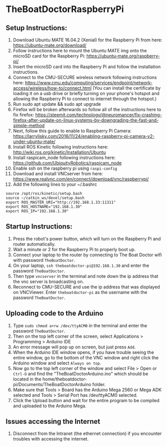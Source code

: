 # TheBoatDoctorRaspberryPi

## Setup Instructions:
1.  Download Ubuntu MATE 16.04.2 (Xenial) for the Raspberry Pi from here: https://ubuntu-mate.org/download/
2.  Follow instructions here to mount the Ubuntu MATE img onto the microSD card for the Raspberry Pi: https://ubuntu-mate.org/raspberry-pi/
3.  Insert the microSD card into the Raspberry Pi and follow the installation instructions.
4.  Connect to the CMU-SECURE wireless network following instructions here: https://www.cmu.edu/computing/services/endpoint/network-access/wireless/how-to/connect.html (You can install the certificate by loading it on a usb drive or briefly turning on your phone's hotspot and allowing the Raspberry Pi to connect to internet through the hotspot.)
5.  Run sudo apt update && sudo apt upgrade
6.  Firefox will be broken afterwards so follow all of the instructions here to fix firefox: https://steemit.com/technology/@neuromancer/fix-crashing-firefox-after-update-on-linux-systems-by-downgrading-the-fast-and-simple-method
7.  Next, follow this guide to enable to Raspberry Pi Camera: https://larrylisky.com/2016/11/24/enabling-raspberry-pi-camera-v2-under-ubuntu-mate/
8.  Install ROS Kinetic following instructions here: http://wiki.ros.org/kinetic/Installation/Ubuntu
9.  Install raspicam\_node following instructions here: https://github.com/UbiquityRobotics/raspicam_node
10. Enable ssh on the raspberry pi using `raspi-config`
11. Download and install VNCserver from here: https://www.realvnc.com/en/connect/download/vnc/raspberrypi/
12. Add the following lines to your ~/.bashrc
```
source /opt/ros/kinetic/setup.bash
source ~/catkin_ws/devel/setup.bash
export ROS_MASTER_URI="http://192.168.1.33:11311"
export ROS_HOSTNAME="192.168.1.30"
export ROS_IP="192.168.1.30"
``` 

## Startup Instructions:
1. Press the robot's power button, which will turn on the Raspberry Pi and router automatically.
2. Wait a minute or 2 for the Raspberry Pi to properly boot up.
3. Connect your laptop to the router by connecting to The Boat Doctor wifi with password `TheBoatDoctor`.
4. On your laptop, `ssh theboatdoctor-pi@192.168.1.30` and enter the password `TheBoatDoctor`.
5. Then type `vncserver` in the terminal and note down the ip address that the vnc server is broadcasting on.
6. Reconnect to CMU-SECURE and use the ip address that was displayed on VNCViewer. Enter `theboatdoctor-pi` as the username with the password `TheBoatDoctor`.

## Uploading code to the Arduino
1. Type `sudo chmod a+rw /dev/ttyACM0` in the terminal and enter the password `TheBoatDoctor`.
2. Then on the top left corner of the screen, select Applications > Programming > Arduino IDE
3. An error message will pop up on screen, but just press `Add`.
4. When the Arduino IDE window opens, if you have trouble seeing the entire window, go to the bottom of the VNC window and right click the Arduino window and select `Always on top`.
5. Now go to the top left corner of the window and select File > Open or `Ctrl-O` and find the "TheBoatDoctorArduino.ino" which should be located in the home/theboatdoctor-pi/Documents/TheBoatDoctorArduino folder.
6. Make sure that Tools > Board has the Arduino Mega 2560 or Mega ADK selected and Tools > Serial Port has /dev/ttyACM0 selected.
7. Click the Upload button and wait for the entire program to be compiled and uploaded to the Arduino Mega.

## Issues accessing the Internet
1. Disconnect from the Intranet (the ethernet connection) if you encounter troubles with accessing the internet.